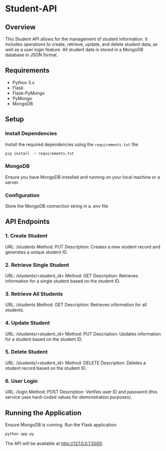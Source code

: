 # Student-API

## Overview

This Student API allows for the management of student information. It includes operations to create, retrieve, update, and delete student data, as well as a user login feature. All student data is stored in a MongoDB database in JSON format.

## Requirements

- Python 3.x
- Flask
- Flask-PyMongo
- PyMongo
- MongoDB

## Setup

### Install Dependencies

Install the required dependencies using the `requirements.txt` file:

```bash
pip install -r requirements.txt
```

### MongoDB
Ensure you have MongoDB installed and running on your local machine or a server.

### Configuration
Store the MongoDB connection string in a .env file

## API Endpoints

### 1. Create Student
URL: /students
Method: PUT
Description: Creates a new student record and generates a unique student ID.

### 2. Retrieve Single Student
URL: /students/<student_id>
Method: GET
Description: Retrieves information for a single student based on the student ID.

### 3. Retrieve All Students
URL: /students
Method: GET
Description: Retrieves information for all students.

### 4. Update Student
URL: /students/<student_id>
Method: PUT
Description: Updates information for a student based on the student ID.

### 5. Delete Student
URL: /students/<student_id>
Method: DELETE
Description: Deletes a student record based on the student ID.

### 6. User Login
URL: /login
Method: POST
Description: Verifies user ID and password (this service uses hard-coded values for demonstration purposes).

## Running the Application
Ensure MongoDB is running.
Run the Flask application:

```bash
python app.py
```
The API will be available at http://127.0.0.1:5000.
